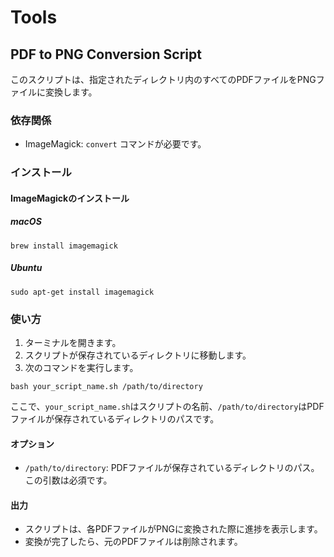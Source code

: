 # Tools

##  PDF to PNG Conversion Script

このスクリプトは、指定されたディレクトリ内のすべてのPDFファイルをPNGファイルに変換します。

### 依存関係

- ImageMagick: `convert` コマンドが必要です。

### インストール

#### ImageMagickのインストール

##### macOS

```
brew install imagemagick
```

##### Ubuntu

```
sudo apt-get install imagemagick
```

### 使い方

1. ターミナルを開きます。
2. スクリプトが保存されているディレクトリに移動します。
3. 次のコマンドを実行します。

```
bash your_script_name.sh /path/to/directory
```

ここで、`your_script_name.sh`はスクリプトの名前、`/path/to/directory`はPDFファイルが保存されているディレクトリのパスです。

#### オプション

- `/path/to/directory`: PDFファイルが保存されているディレクトリのパス。この引数は必須です。

#### 出力

- スクリプトは、各PDFファイルがPNGに変換された際に進捗を表示します。
- 変換が完了したら、元のPDFファイルは削除されます。
